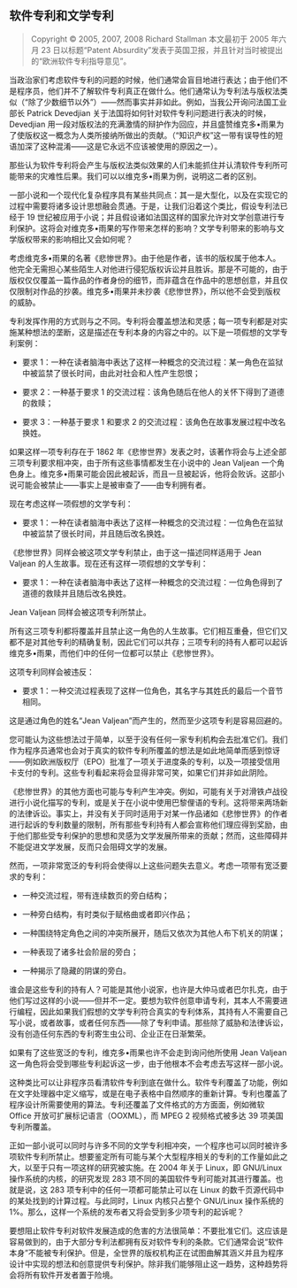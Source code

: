 ## 软件专利和文学专利

>Copyright © 2005, 2007, 2008 Richard Stallman 本文最初于 2005 年六月 23 日以标题“Patent Absurdity”发表于英国卫报，并且针对当时被提出的“欧洲软件专利指导意见”。

当政治家们考虑软件专利的问题的时候，他们通常会盲目地进行表达；由于他们不是程序员，他们并不了解软件专利真正在做什么。他们通常认为专利法与版权法类似（“除了少数细节以外”）——然而事实并非如此。例如，当我公开询问法国工业部长 Patrick Devedjian 关于法国将如何针对软件专利问题进行表决的时候，Devedjian 用一段对版权法的充满激情的辩护作为回应，并且盛赞维克多•雨果为了使版权这一概念为人类所接纳所做出的贡献。（“知识产权”这一带有误导性的短语加深了这种混淆——这是它永远不应该被使用的原因之一）。

那些认为软件专利将会产生与版权法类似效果的人们未能抓住并认清软件专利所可能带来的灾难性后果。我们可以以维克多•雨果为例，说明这二者的区别。

一部小说和一个现代化复杂程序具有某些共同点：其一是大型化，以及在实现它的过程中需要将诸多设计思想融会贯通。于是，让我们沿着这个类比，假设专利法已经于 19 世纪被应用于小说；并且假设诸如法国这样的国家允许对文学创意进行专利保护。这将会对维克多•雨果的写作带来怎样的影响？文学专利带来的影响与文学版权带来的影响相比又会如何呢？

考虑维克多•雨果的名著《悲惨世界》。由于他是作者，该书的版权属于他本人。他完全无需担心某些陌生人对他进行侵犯版权诉讼并且胜诉。那是不可能的，由于版权仅仅覆盖一篇作品的作者身份的细节，而非蕴含在作品中的思想创意，并且仅仅限制对作品的抄袭。维克多•雨果并未抄袭《悲惨世界》，所以他不会受到版权的威胁。

专利发挥作用的方式则与之不同。专利将会覆盖想法和灵感；每一项专利都是对实施某种想法的垄断，这是描述在专利本身的内容之中的。以下是一项假想的文学专利案例：

-   要求 1：一种在读者脑海中表达了这样一种概念的交流过程：某一角色在监狱中被监禁了很长时间，由此对社会和人性产生怨恨；

-   要求 2：一种基于要求 1 的交流过程：该角色随后在他人的关怀下得到了道德的救赎；

-   要求 3：一种基于要求 1 和要求 2 的交流过程：该角色在故事发展过程中改名换姓。

如果这样一项专利存在于 1862 年《悲惨世界》发表之时，该著作将会与上述全部三项专利要求相冲突，由于所有这些事情都发生在小说中的 Jean Valjean 一个角色身上。维克多•雨果可能会因此被起诉，而且一旦被起诉，他将会败诉。这部小说可能会被禁止——事实上是被审查了——由专利拥有者。

现在考虑这样一项假想的文学专利：

-   要求 1：一种在读者脑海中表达了这样一种概念的交流过程：一位角色在监狱中被监禁了很长时间，并且随后改名换姓。

《悲惨世界》同样会被这项文学专利禁止，由于这一描述同样适用于 Jean Valjean 的人生故事。现在还有这样一项假想的文学专利：

-   要求 1：一种在读者脑海中表达了这样一种概念的交流过程：一位角色得到了道德的救赎并且随后改名换姓。

Jean Valjean 同样会被这项专利所禁止。

所有这三项专利都将覆盖并且禁止这一角色的人生故事。它们相互重叠，但它们又都不是对其他专利的精确复制，因此它们可以共存；三项专利的持有人都可以起诉维克多•雨果，而他们中的任何一位都可以禁止《悲惨世界》。

这项专利同样会被违反：

-   要求 1：一种交流过程表现了这样一位角色，其名字与其姓氏的最后一个音节相同。

这是通过角色的姓名“Jean Valjean”而产生的，然而至少这项专利是容易回避的。

您可能认为这些想法过于简单，以至于没有任何一家专利机构会去批准它们。我们作为程序员通常也会对于真实的软件专利所覆盖的想法是如此地简单而感到惊讶——例如欧洲版权厅（EPO）批准了一项关于进度条的专利，以及一项接受信用卡支付的专利。这些专利看起来将会显得非常可笑，如果它们并非如此阴险。

《悲惨世界》的其他方面也可能与专利产生冲突。例如，可能有关于对滑铁卢战役进行小说化描写的专利，或是关于在小说中使用巴黎俚语的专利。这将带来两场新的法律诉讼。事实上，并没有关于同时适用于对某一作品诸如《悲惨世界》的作者进行起诉的专利数量的限制，所有那些专利持有人都会宣称他们理应得到奖励，由于他们那些受专利保护的思想和灵感为文学发展所带来的贡献；然而，这些障碍并不能促进文学发展，反而只会阻碍文学的发展。

然而，一项非常宽泛的专利将会使得以上这些问题失去意义。考虑一项带有宽泛要求的专利：

-   一种交流过程，带有连续数页的旁白结构；

-   一种旁白结构，有时类似于赋格曲或者即兴作品；

-   一种围绕特定角色之间的冲突所展开，随后又依次为其他人布下机关的阴谋；

-   一种表现了诸多社会阶层的旁白；

-   一种揭示了隐藏的阴谋的旁白。

谁会是这些专利的持有人？可能是其他小说家，也许是大仲马或者巴尔扎克，由于他们写过这样的小说——但并不一定。要想为软件创意申请专利，其本人不需要进行编程，因此如果我们假想的文学专利符合真实的专利体系，其持有人不需要自己写小说，或者故事，或者任何东西——除了专利申请。那些除了威胁和法律诉讼，没有创造任何东西的专利寄生虫公司、企业正在日渐繁荣。

如果有了这些宽泛的专利，维克多•雨果也许不会走到询问他所使用 Jean Valjean 这一角色将会受到哪些专利起诉这一步，由于他根本不会考虑去写这样一部小说。

这种类比可以让非程序员看清软件专利到底在做什么。软件专利覆盖了功能，例如在文字处理器中定义缩写，或是在电子表格中自然顺序的重新计算。专利也覆盖了程序设计所需要使用的算法。专利还覆盖了文件格式的方方面面，例如微软 Office 开放可扩展标记语言（OOXML），而 MPEG 2 视频格式被多达 39 项美国专利所覆盖。

正如一部小说可以同时与许多不同的文学专利相冲突，一个程序也可以同时被许多项软件专利所禁止。想要鉴定所有可能与某个大型程序相关的专利的工作量如此之大，以至于只有一项这样的研究被实施。在 2004 年关于 Linux，即 GNU/Linux 操作系统的内核，的研究发现 283 项不同的美国软件专利可能对其进行覆盖。也就是说，这 283 项专利中的任何一项都可能禁止可以在 Linux 的数千页源代码中的某处找到的计算过程。与此同时，Linux 内核只占整个 GNU/Linux 操作系统的 1%。那么，这样一个系统的发布者又将会受到多少项专利的起诉呢？

要想阻止软件专利对软件发展造成的危害的方法很简单：不要批准它们。这应该是容易做到的，由于大部分专利法都拥有反对软件专利的条款。它们通常会说“软件本身”不能被专利保护。但是，全世界的版权机构正在试图曲解其涵义并且为程序设计中实现的想法和创意提供专利保护。除非我们能够阻止这一趋势，这种趋势将会将所有软件开发者置于险境。
